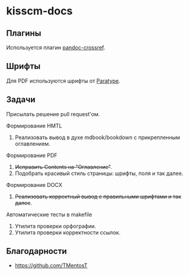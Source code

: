 # kisscm-docs

## Плагины

Используется плагин [pandoc-crossref](https://lierdakil.github.io/pandoc-crossref/).

## Шрифты

Для PDF используются шрифты от [Paratype](http://rus.paratype.ru/pt-sans-pt-serif).

## Задачи

Присылать решение pull request'ом.

Формирование HMTL

1. Реализовать вывод в духе mdbook/bookdown с прикрепленным оглавлением.

Формирование PDF

1. ~~Исправить Contents на "Оглавление"~~.
1. Подобрать красивый стиль страницы: шрифты, поля и так далее.

Формирование DOCX

1. ~~Реализовать корректный вывод с правильными шрифтами и так далее~~.

Автоматические тесты в makefile

1. Утилита проверки орфографии.
1. Утилита проверки корректности ссылок.

## Благодарности

* https://github.com/TMentosT
  